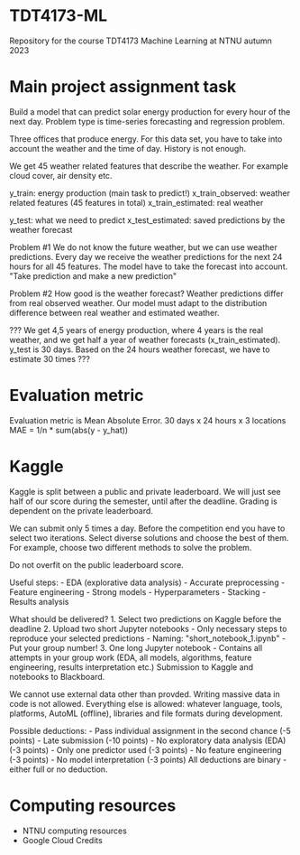 # TDT4173-ML
Repository for the course TDT4173 Machine Learning at NTNU autumn 2023

# Main project assignment task

Build a model that can predict solar energy production for every hour of the next day.
Problem type is time-series forecasting and regression problem.

Three offices that produce energy. For this data set, you have to take into account the
weather and the time of day. History is not enough.

We get 45 weather related features that describe the weather. For example cloud cover, air
density etc.

y_train: energy production (main task to predict!)
x_train_observed: weather related features (45 features in total)
x_train_estimated: real weather

y_test: what we need to predict
x_test_estimated: saved predictions by the weather forecast

Problem #1
We do not know the future weather, but we can use weather predictions.
Every day we receive the weather predictions for the next 24 hours for all 45 features.
The model have to take the forecast into account. "Take prediction and make a new prediction"

Problem #2
How good is the weather forecast? Weather predictions differ from real observed weather.
Our model must adapt to the distribution difference between real weather and estimated weather.

???
We get 4,5 years of energy production, where 4 years is the real weather, and we get half a year
of weather forecasts (x_train_estimated).
y_test is 30 days. Based on the 24 hours weather forecast, we have to estimate 30 times
???

# Evaluation metric
Evaluation metric is Mean Absolute Error. 30 days x 24 hours x 3 locations
MAE = 1/n * sum(abs(y - y_hat))

# Kaggle
Kaggle is split between a public and private leaderboard. We will just see half of our score during
the semester, until after the deadline. Grading is dependent on the private leaderboard.

We can submit only 5 times a day. Before the competition end you have to select two iterations.
Select diverse solutions and choose the best of them. For example, choose two different methods
to solve the problem.

Do not overfit on the public leaderboard score.

Useful steps:
    - EDA (explorative data analysis)
    - Accurate preprocessing
    - Feature engineering
    - Strong models
    - Hyperparameters
    - Stacking
    - Results analysis

 What should be delivered?
    1. Select two predictions on Kaggle before the deadline
    2. Upload two short Jupyter notebooks
        - Only necessary steps to reproduce your selected predictions
        - Naming: "short_notebook_1.ipynb"
        - Put your group number!
    3. One long Jupyter notebook
        - Contains all attempts in your group work (EDA, all models, algorithms, feature engineering,
            results interpretation etc.)
Submission to Kaggle and notebooks to Blackboard.

We cannot use external data other than provded. Writing massive data in code is not allowed. Everything
else is allowed: whatever language, tools, platforms, AutoML (offline), libraries and file formats
during development.

Possible deductions:
    - Pass individual assignment in the second chance (-5 points)
    - Late submission (-10 points)
    - No exploratory data analysis (EDA) (-3 points)
    - Only one predictor used (-3 points)
    - No feature engineering (-3 points)
    - No model interpretation (-3 points)
All deductions are binary - either full or no deduction.

# Computing resources
- NTNU computing resources
- Google Cloud Credits